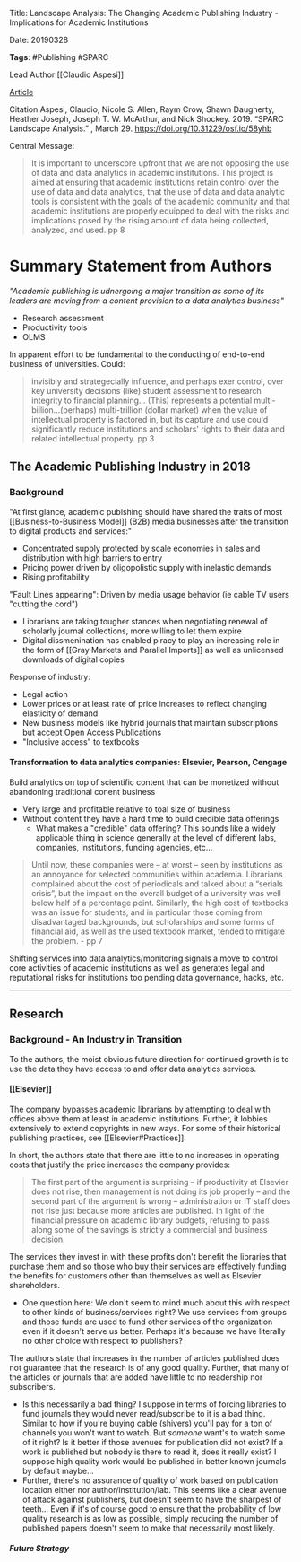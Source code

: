 Title: Landscape Analysis: The Changing Academic Publishing Industry - Implications for Academic Institutions

Date: 20190328

**Tags**: #Publishing #SPARC

Lead Author
[[Claudio Aspesi]]


[Article](https://infrastructure.sparcopen.org/landscape-analysis)

Citation
Aspesi, Claudio, Nicole S. Allen, Raym Crow, Shawn Daugherty, Heather Joseph, Joseph T. W. McArthur, and Nick Shockey. 2019. “SPARC Landscape Analysis.” , March 29. https://doi.org/10.31229/osf.io/58yhb

Central Message:
> It is important to underscore upfront that we are not opposing the use of data and data analytics in academic institutions. This project is aimed at ensuring that academic institutions retain control over the use of data and data analytics, that the use of data and data analytic tools is consistent with the goals of the academic community and that academic institutions are properly equipped to deal with the risks and implications posed by the rising amount of data being collected, analyzed, and used. pp 8


# Summary Statement from Authors

*"Academic publishing is udnergoing a major transition as some of its leaders are moving from a content provision to a data analytics business"*

- Research assessment
- Productivity tools
- OLMS

In apparent effort to be fundamental to the conducting of end-to-end business of universities. Could:

>invisibly and strategecially influence, and perhaps exer control, over key university decisions (like) student assessment to research integrity to financial planning... (This) represents a potential multi-billion...(perhaps) multi-trillion (dollar market) when the value of intellectual property is factored in, but its capture and use could significantly reduce institutions and scholars' rights to their data and related intellectual property. pp 3


## The Academic Publishing Industry in 2018
### Background
"At first glance, academic publshing should have shared the traits of most [[Business-to-Business Model]] (B2B) media businesses after the transition to digital products and services:"
- Concentrated supply protected by scale economies in sales and distribution with high barriers to entry
- Pricing power driven by oligopolistic supply with inelastic demands
- Rising profitability

"Fault Lines appearing": Driven by media usage behavior (ie cable TV users "cutting the cord")
- Librarians are taking tougher stances when negotiating renewal of scholarly journal collections, more willing to let them expire
- Digital dissmenination has enabled piracy to play an increasing role in the form of 
[[Gray Markets and Parallel Imports]] as well as unlicensed downloads of digital copies

Response of industry:
- Legal action
- Lower prices or at least rate of price increases to reflect changing elasticity of demand
- New business models like hybrid journals that maintain subscriptions but accept Open Access Publications
- "Inclusive access" to textbooks

#### Transformation to data analytics companies: Elsevier, Pearson, Cengage

Build analytics on top of scientific content that can be monetized without abandoning traditional conent business
- Very large and profitable relative to toal size of business
- Without content they have a hard time to build credible data offerings
	- What makes a "credible" data offering? This sounds like a widely applicable thing in science generally at the level of different labs, companies, institutions, funding agencies, etc...


>Until now, these companies were – at worst – seen by institutions as an annoyance for selected communities within academia. Librarians complained about the cost of periodicals and talked about a “serials crisis”, but the impact on the overall budget of a university was well below half of a percentage point. Similarly, the high cost of textbooks was an issue for students, and in particular those coming from disadvantaged backgrounds, but scholarships and some forms of financial aid, as well as the used textbook market, tended to mitigate the problem. - pp 7

Shifting services into data analytics/monitoring signals a move to control core activities of academic institutions as well as generates legal and reputational risks for institutions too pending data governance, hacks, etc.

___
## Research
### Background - An Industry in Transition

To the authors, the moist obvious future direction for continued growth is to use the data they have access to and offer data analytics services.


#### [[Elsevier]]

The company bypasses academic librarians by attempting to deal with offices above them at least in academic institutions. Further, it lobbies extensively to extend copyrights in new ways. For some of their historical publishing practices, see [[Elsevier#Practices]].

In short, the authors state that there are little to no increases in operating costs that justify the price increases the company provides:

> The first part of the argument is surprising – if productivity at Elsevier does not rise, then management is not doing its job properly – and the second part of the argument is wrong – administration or IT staff does not rise just because more articles are published. In light of the financial pressure on academic library budgets, refusing to pass along some of the savings is strictly a commercial and business decision.

The services they invest in with these profits don't benefit the libraries that purchase them and so those who buy their services are effectively funding the benefits for customers other than themselves as well as Elsevier shareholders.
- One question here: We don't seem to mind much about this with respect to other kinds of business/services right? We use services from groups and those funds are used to fund other services of the organization even if it doesn't serve us better. Perhaps it's because we have literally no other choice with respect to publishers?

The authors state that increases in the number of articles published does not guarantee that the research is of any good quality. Further, that many of the articles or journals that are added have little to no readership nor subscribers.
- Is this necessarily a bad thing? I suppose in terms of forcing libraries to fund journals they would never read/subscribe to it is a bad thing. Similar to how if you're buying cable (shivers) you'll pay for a ton of channels you won't want to watch. But *someone* want's to watch some of it right? Is it better if those avenues for publication did not exist? If a work is published but nobody is there to read it, does it really exist? I suppose high quality work would be published in better known journals by default maybe...
- Further, there's no assurance of quality of work based on publication location either nor author/institution/lab. This seems like a clear avenue of attack against publishers, but doesn't seem to have the sharpest of teeth... Even if it's of course good to ensure that the probability of low quality research is as low as possible, simply reducing the number of published papers doesn't seem to make that necessarily most likely.

##### Future Strategy





